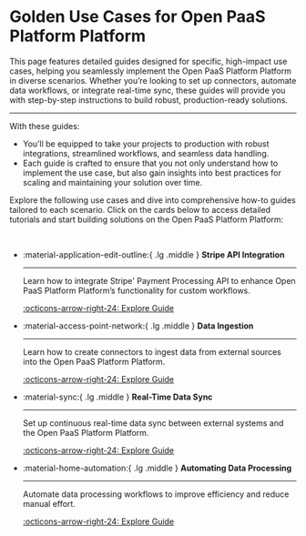 # Golden Use Cases for Open PaaS Platform Platform

This page features detailed guides designed for specific, high-impact use cases, helping you seamlessly implement the Open PaaS Platform Platform in diverse scenarios. Whether you’re looking to set up connectors, automate data workflows, or integrate real-time sync, these guides will provide you with step-by-step instructions to build robust, production-ready solutions.

---

With these guides:

*  You’ll be equipped to take your projects to production with robust integrations, streamlined workflows, and seamless data handling. 
* Each guide is crafted to ensure that you not only understand how to implement the use case, but also gain insights into best practices for scaling and maintaining your solution over time.

Explore the following use cases and dive into comprehensive how-to guides tailored to each scenario.  Click on the cards below to access detailed tutorials and start building solutions on the Open PaaS Platform Platform: 

<br/>

<div class="grid cards" markdown>

-   :material-application-edit-outline:{ .lg .middle } __Stripe API Integration__

    ---

    Learn how to integrate Stripe' Payment Processing API to enhance Open PaaS Platform Platform’s functionality for custom workflows.

    [:octicons-arrow-right-24: Explore Guide](./how-to-guides/stripe-api-integration.md)


-   :material-access-point-network:{ .lg .middle } __Data Ingestion__

    ---

    Learn how to create connectors to ingest data from external sources into the Open PaaS Platform Platform.

    [:octicons-arrow-right-24: Explore Guide](./how-to-guides/data-ingestion.md)

-   :material-sync:{ .lg .middle } __Real-Time Data Sync__

    ---

    Set up continuous real-time data sync between external systems and the Open PaaS Platform Platform.

    [:octicons-arrow-right-24: Explore Guide](./how-to-guides/real-time-sync.md)

-   :material-home-automation:{ .lg .middle } __Automating Data Processing__

    ---

    Automate data processing workflows to improve efficiency and reduce manual effort.

    [:octicons-arrow-right-24: Explore Guide](./how-to-guides/automatic-data-processing.md)


</div>
